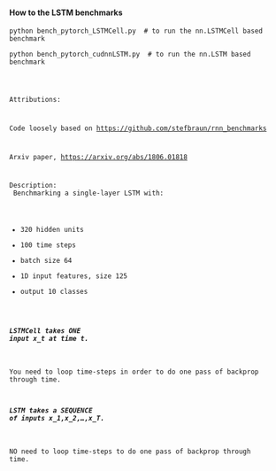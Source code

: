 #### How to the LSTM benchmarks

`python bench_pytorch_LSTMCell.py  # to run the nn.LSTMCell based benchmark`

`python bench_pytorch_cudnnLSTM.py  # to run the nn.LSTM based benchmark`

<code>

Attributions: <br/>
    
Code loosely based on https://github.com/stefbraun/rnn_benchmarks<br/>

Arxiv paper, https://arxiv.org/abs/1806.01818<br/>

Description: <br/>
Benchmarking a single-layer LSTM with:<br/>
- 320 hidden units<br/>
- 100 time steps<br/>
- batch size 64<br/>
- 1D input features, size 125<br/>
- output 10 classes<br/>

##### LSTMCell takes ONE input x_t at time t.<br/>

You need to loop time-steps in order to do one pass of backprop through time.
    
##### LSTM takes a SEQUENCE of inputs x_1,x_2,…,x_T.

NO need to loop time-steps to do one pass of backprop through time.
    
  </code>
  
